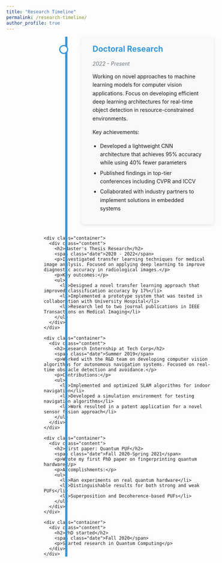 ```yaml
---
title: "Research Timeline"
permalink: /research-timeline/
author_profile: true
---
```


<style>
/* Reset minimal-mistakes theme settings */
.page {
  width: 100% !important;
  padding: 0 !important;
  float: none !important;
  margin-top: 0 !important;
  margin-bottom: 0 !important;
}

.page__content {
  width: 100% !important;
  padding: 0 !important;
  float: none !important;
  margin-top: 0 !important;
  margin-bottom: 0 !important;
}

.page__inner-wrap {
  width: 100% !important;
  padding: 0 !important;
  margin: 0 !important;
}

.page__header {
  margin-bottom: 0 !important;
}

/* Main container for the timeline */
.timeline-container {
  position: relative;
  width: 85%;
  margin-left: 220px; /* Adjust based on your sidebar width */
  padding: 0; /* Remove top padding */
  margin-top: 0;
}

/* Page title - move it to prevent overlap */
h1.page__title, 
.page__title {
  margin-left: 220px; /* Match container margin */
  padding-top: 0; /* Remove top padding */
  padding-bottom: 0;
  margin-top: 0; /* Remove top margin */
  margin-bottom: 10px !important;
}

/* The vertical line */
.timeline {
  position: relative;
  width: 100%;
  padding: 0; /* Remove vertical padding */
}

.timeline::after {
  content: '';
  position: absolute;
  width: 6px;
  background-color: #3498db;
  top: 0;
  bottom: 0;
  left: 60px; /* Position line on the left */
  margin-left: -3px;
  z-index: 0;
}

/* Container for each timeline item */
.container {
  position: relative;
  background-color: inherit;
  width: calc(100% - 100px); /* Width minus the space for the line and some padding */
  margin-left: 100px; /* Space for the timeline and circle */
  margin-bottom: 30px;
}

/* The circles on the timeline */
.container::before {
  content: '';
  position: absolute;
  width: 18px;
  height: 18px;
  left: -58px; /* Adjusted for perfect alignment */
  background-color: white;
  border: 3px solid #3498db;
  top: 22px;
  border-radius: 50%;
  z-index: 1;
  /* Ensure center of circle aligns with timeline */
  margin-left: -1px;
}

/* Content styling */
.content {
  padding: 20px 30px;
  background-color: #f2f2f2;
  position: relative;
  border-radius: 8px;
  box-shadow: 0 3px 8px rgba(0,0,0,0.1);
  transition: all 0.3s ease;
}

.content:hover {
  box-shadow: 0 5px 12px rgba(0,0,0,0.15);
  transform: translateX(5px);
}

/* Arrow pointing to the timeline */
.content::before {
  content: " ";
  height: 0;
  position: absolute;
  top: 22px;
  width: 0;
  z-index: 1;
  left: -10px;
  border: medium solid #f2f2f2;
  border-width: 10px 10px 10px 0;
  border-color: transparent #f2f2f2 transparent transparent;
}

/* Content styling */
.content h2 {
  margin-top: 0;
  color: #3498db;
  font-size: 1.5em;
}

.date {
  color: #6c757d;
  font-style: italic;
  margin-bottom: 15px;
  display: block;
}

.content p, .content ul {
  margin-bottom: 10px;
  font-size: 1em;
  line-height: 1.6;
}

.content ul {
  padding-left: 20px;
}

.content li {
  margin-bottom: 5px;
}

/* Alternating colors */
.container:nth-child(odd) .content {
  background-color: #f9f9f9;
}

.container:nth-child(odd) .content::before {
  border-color: transparent #f9f9f9 transparent transparent;
}

/* Responsive layout */
@media screen and (max-width: 1024px) {
  .timeline-container {
    width: 90%;
    margin-left: 100px;
  }
}

@media screen and (max-width: 768px) {
  .timeline-container {
    width: 100%;
    margin-left: 0;
    padding: 0 15px;
  }
  
  h1.page__title, 
  .page__title {
    margin-left: 15px; /* Reduce margin on mobile */
    margin-top: 0;
  }
  
  .timeline::after {
    left: 30px;
  }
  
  .container {
    margin-left: 70px;
    width: calc(100% - 85px);
  }
  
  .container::before {
    left: -42px; /* Adjust circle position for mobile */
    transform: translateX(50%); /* Maintain centering */
  }
}

@media screen and (max-width: 480px) {
  .content {
    padding: 15px 20px;
  }
  
  .container {
    margin-left: 60px;
    width: calc(100% - 75px);
  }
}
</style>

<div class="timeline-container">
  <div class="timeline">
    <div class="container">
      <div class="content">
        <h2>Doctoral Research</h2>
        <span class="date">2022 - Present</span>
        <p>Working on novel approaches to machine learning models for computer vision applications. Focus on developing efficient deep learning architectures for real-time object detection in resource-constrained environments.</p>
        <p>Key achievements:</p>
        <ul>
          <li>Developed a lightweight CNN architecture that achieves 95% accuracy while using 40% fewer parameters</li>
          <li>Published findings in top-tier conferences including CVPR and ICCV</li>
          <li>Collaborated with industry partners to implement solutions in embedded systems</li>
        </ul>
      </div>
    </div>
    
    <div class="container">
      <div class="content">
        <h2>Master's Thesis Research</h2>
        <span class="date">2020 - 2022</span>
        <p>Investigated transfer learning techniques for medical image analysis. Focused on applying deep learning to improve diagnostic accuracy in radiological images.</p>
        <p>Key outcomes:</p>
        <ul>
          <li>Designed a novel transfer learning approach that improved classification accuracy by 17%</li>
          <li>Implemented a prototype system that was tested in collaboration with University Hospital</li>
          <li>Research led to two journal publications in IEEE Transactions on Medical Imaging</li>
        </ul>
      </div>
    </div>
    
    <div class="container">
      <div class="content">
        <h2>Research Internship at Tech Corp</h2>
        <span class="date">Summer 2019</span>
        <p>Worked with the R&D team on developing computer vision algorithms for autonomous navigation systems. Focused on real-time obstacle detection and avoidance.</p>
        <p>Contributions:</p>
        <ul>
          <li>Implemented and optimized SLAM algorithms for indoor navigation</li>
          <li>Developed a simulation environment for testing navigation algorithms</li>
          <li>Work resulted in a patent application for a novel sensor fusion approach</li>
        </ul>
      </div>
    </div>
    
    <div class="container">
      <div class="content">
        <h2>First paper: Quantum PUF</h2>
        <span class="date">Fall 2020-Spring 2021</span>
        <p>Wrote my first PhD paper on fingerprinting quantum hardware</p>
        <p>Accomplishments:</p>
        <ul>
          <li>Ran experiments on real quantum hardware</li>
          <li>Distinguishable results for both strong and weak PUFs</li>
          <li>Superposition and Decoherence-based PUFs</li>
        </ul>
      </div>
    </div>
    
    <div class="container">
      <div class="content">
        <h2>PhD started</h2>
        <span class="date">Fall 2020</span>
        <p>Started research in Quantum Computing</p>
      </div>
    </div>
  </div>
</div>